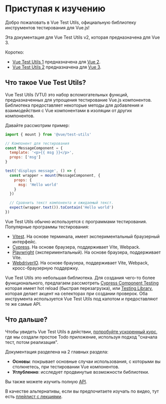 # Приступая к изучению

Добро пожаловать в Vue Test Utils, официальную библиотеку инструментов тестирования для Vue.js!

Эта документация для Vue Test Utils v2, которая предназначена для Vue 3.

Коротко:

- [Vue Test Utils 1](https://github.com/vuejs/vue-test-utils/) предназначена для [Vue 2](https://github.com/vuejs/vue/).
- [Vue Test Utils 2](https://github.com/vuejs/test-utils/) предназначена для [Vue 3](https://github.com/vuejs/core/).

## Что такое Vue Test Utils?

Vue Test Utils (VTU) это набор вспомогательных функций, предназначенных для упрощения тестирование Vue.js компонентов. Библиотека предоставляет некоторые методы для добавления и взаимодействия с Vue компонентами в изоляции от других компонентов.

Давайте рассмотрим пример:

```js
import { mount } from '@vue/test-utils'

// Компонент для тестирования
const MessageComponent = {
  template: '<p>{{ msg }}</p>',
  props: ['msg']
}

test('displays message', () => {
  const wrapper = mount(MessageComponent, {
    props: {
      msg: 'Hello world'
    }
  })

  // Сравнить текст компонента и ожидаемый текст.
  expect(wrapper.text()).toContain('Hello world')
})
```

Vue Test Utils обычно используется с программами тестирования. Популярные программы тестирования:

- [Vitest](https://vitest.dev/). На основе терминала, имеет экспериментальный браузерный интерфейс.
- [Cypress](https://cypress.io/). На основе браузера, поддерживает Vite, Webpack.
- [Playwright](https://playwright.dev/docs/test-components) (экспериментальный). На основе браузера, поддерживает Vite.
- [WebdriverIO](https://webdriver.io/docs/component-testing/vue). На основе браузера, поддерживает Vite, Webpack, кросс-браузерную поддержку.

Vue Test Utils это небольшая библиотека. Для создания чего-то более функционального, предлагаем рассмотреть [Cypress Component Testing](https://docs.cypress.io/guides/component-testing/overview) которая имеет hot reload (быстрая перезагрузка), или [Testing Library](https://testing-library.com/docs/vue-testing-library/intro/), которая делает акцент на селекторах при создании проверок. Оба инструмента используется Vue Test Utils под капотом и предоставляют те же самые API.

## Что дальше? 

Чтобы увидеть Vue Test Utils в действии, [попробуйте ускоренный курс](/ru/guide/essentials/a-crash-course.md), где мы создали простое Todo приложение, используя подход "сначала тест, потом реализация".

Документация разделена на 2 главных раздела:

- **Основы**: покрывает основные случаи использования, с которыми вы столкнетесь, при тестировании Vue компонентов.
- **Углубленно**: исследует продвинутые возможности библиотеки.

Вы также можете изучить полную [API](/ru/api/).

В качестве альтернативы, если вы предпочитаете изучать по видео, тут есть [плейлист с лекциями](https://www.youtube.com/playlist?list=PLC2LZCNWKL9ahK1IoODqYxKu5aA9T5IOA).
